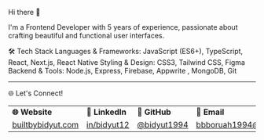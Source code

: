 Hi there 👋

I'm a Frontend Developer with 5 years of experience, passionate about crafting beautiful and functional user interfaces.

🛠️ Tech Stack
Languages & Frameworks: JavaScript (ES6+), TypeScript, React, Next.js, React Native
Styling & Design: CSS3, Tailwind CSS, Figma
Backend & Tools: Node.js, Express, Firebase, Appwrite , MongoDB, Git

---

🌐 Let's Connect!

<table>
  <tr>
    <td><strong>🌐 Website</strong></td>
    <td><strong>💼 LinkedIn</strong></td>
    <td><strong>🐙 GitHub</strong></td>
    <td><strong>📧 Email</strong></td>
 
  </tr>
  <tr>
    <td><a href="https://www.builtbybidyut.com" target="_blank">builtbybidyut.com</a></td>
    <td><a href="https://linkedin.com/in/bidyut12" target="_blank">in/bidyut12</a></td>
    <td><a href="https://github.com/bidyut1994" target="_blank">@bidyut1994</a></td>
    <td><a href="mailto:bbboruah1994@gmail.com">bbboruah1994@gmail.com</a></td>
 
  </tr>
</table>
